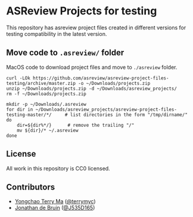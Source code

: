 # ASReview Projects for testing
This repository has asreview project files created in different versions for testing compatibility in the latest version.

## Move code to `.asreview/` folder
MacOS code to download project files and move to `./asreview` folder.
```
curl -LOk https://github.com/asreview/asreview-project-files-testing/archive/master.zip -o ~/Downloads/projects.zip
unzip ~/Downloads/projects.zip -d ~/Downloads/asreview_projects/
rm -f ~/Downloads/projects.zip

mkdir -p ~/Downloads/.asreview
for dir in ~/Downloads/asreview_projects/asreview-project-files-testing-master/*/     # list directories in the form "/tmp/dirname/"
do
    dir=${dir%*/}      # remove the trailing "/"
    mv ${dir}/* ~/.asreview
done

```

## License 

All work in this repository is CC0 licensed.

##  Contributors

- [Yongchao Terry Ma](https://www.linkedin.com/in/yongchao-ma/) ([@terrymyc](https://github.com/terrymyc))
- [Jonathan de Bruin](https://www.uu.nl/staff/JdeBruin1) ([@J535D165](https://github.com/J535D165))

